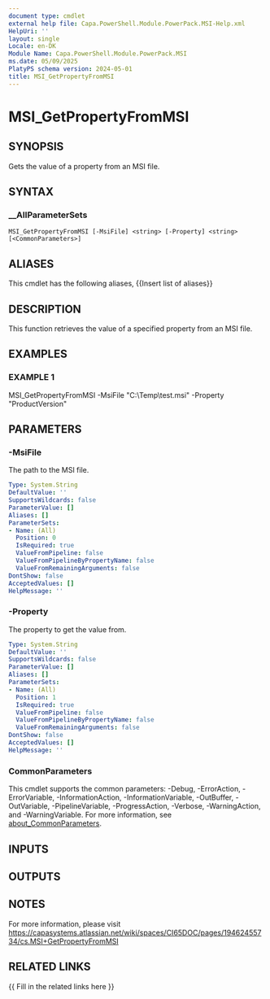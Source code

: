 ```yaml
---
document type: cmdlet
external help file: Capa.PowerShell.Module.PowerPack.MSI-Help.xml
HelpUri: ''
layout: single
Locale: en-DK
Module Name: Capa.PowerShell.Module.PowerPack.MSI
ms.date: 05/09/2025
PlatyPS schema version: 2024-05-01
title: MSI_GetPropertyFromMSI
---
```


# MSI_GetPropertyFromMSI

## SYNOPSIS

Gets the value of a property from an MSI file.

## SYNTAX

### __AllParameterSets

```
MSI_GetPropertyFromMSI [-MsiFile] <string> [-Property] <string> [<CommonParameters>]
```

## ALIASES

This cmdlet has the following aliases,
  {{Insert list of aliases}}

## DESCRIPTION

This function retrieves the value of a specified property from an MSI file.

## EXAMPLES

### EXAMPLE 1

MSI_GetPropertyFromMSI -MsiFile "C:\Temp\test.msi" -Property "ProductVersion"

## PARAMETERS

### -MsiFile

The path to the MSI file.

```yaml
Type: System.String
DefaultValue: ''
SupportsWildcards: false
ParameterValue: []
Aliases: []
ParameterSets:
- Name: (All)
  Position: 0
  IsRequired: true
  ValueFromPipeline: false
  ValueFromPipelineByPropertyName: false
  ValueFromRemainingArguments: false
DontShow: false
AcceptedValues: []
HelpMessage: ''
```

### -Property

The property to get the value from.

```yaml
Type: System.String
DefaultValue: ''
SupportsWildcards: false
ParameterValue: []
Aliases: []
ParameterSets:
- Name: (All)
  Position: 1
  IsRequired: true
  ValueFromPipeline: false
  ValueFromPipelineByPropertyName: false
  ValueFromRemainingArguments: false
DontShow: false
AcceptedValues: []
HelpMessage: ''
```

### CommonParameters

This cmdlet supports the common parameters: -Debug, -ErrorAction, -ErrorVariable,
-InformationAction, -InformationVariable, -OutBuffer, -OutVariable, -PipelineVariable,
-ProgressAction, -Verbose, -WarningAction, and -WarningVariable. For more information, see
[about_CommonParameters](https://go.microsoft.com/fwlink/?LinkID=113216).

## INPUTS

## OUTPUTS

## NOTES

For more information, please visit https://capasystems.atlassian.net/wiki/spaces/CI65DOC/pages/19462455734/cs.MSI+GetPropertyFromMSI


## RELATED LINKS

{{ Fill in the related links here }}

